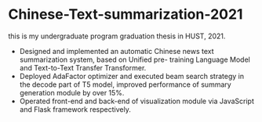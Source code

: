 # Chinese-Text-summarization-2021
this is my undergraduate program graduation thesis in HUST, 2021.

- Designed and implemented an automatic Chinese news text summarization system, based on Unified pre-
training Language Model and Text-to-Text Transfer Transformer.
- Deployed AdaFactor optimizer and executed beam search strategy in the decode part of T5 model, improved
performance of summary generation module by over 15%.
- Operated front-end and back-end of visualization module via JavaScript and Flask framework respectively.
